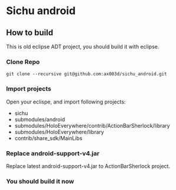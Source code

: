 # Sichu android

## How to build

This is old eclipse ADT project, you should build it with eclipse.

### Clone Repo

```
git clone --recursive git@github.com:ax003d/sichu_android.git
```

### Import projects

Open your eclispe, and import following projects:
- sichu
- submodules/android
- submodules/HoloEverywhere/contrib/ActionBarSherlock/library
- submodules/HoloEverywhere/library
- contrib/share_sdk/MainLibs

### Replace android-support-v4.jar

Replace latest android-support-v4.jar to ActionBarSherlock project.

### You should build it now

